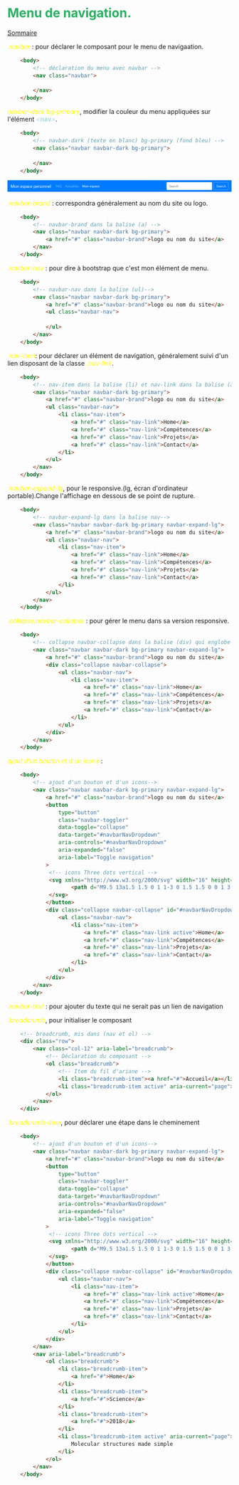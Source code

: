 
# <div style="color: #26B260">**Menu de navigation.**</div>

[Sommaire](./00-Sommaire.md)

<span style="color: yellow">*.navbar*</span> : pour déclarer le composant pour le menu de navigaation.

```html
    <body>
        <!-- déclaration du menu avec navbar -->
        <nav class="navbar">
            
        </nav>
    </body>
```

<span style="color: yellow">*navbar-dark bg-primary*</span>, modifier la couleur du menu appliquées sur l'élément <span style="color: lightblue"><**nav**></span>.

```html
    <body>
        <!-- navbar-dark (texte en blanc) bg-primary (fond bleu) -->
        <nav class="navbar navbar-dark bg-primary">
            
        </nav>
    </body>
```

![nav.png](images/nav.png)

<span style="color: yellow">*.navbar-brand*</span> : correspondra généralement au nom du site ou logo.

```html
    <body>
        <!-- navbar-brand dans la balise (a) -->
        <nav class="navbar navbar-dark bg-primary">
            <a href="#" class="navbar-brand">logo ou nom du site</a>
        </nav>
    </body>
```

<span style="color: yellow">*.navbar-nav*</span> : pour dire à bootstrap que c'est mon élément de menu.

```html
    <body>
        <!-- navbar-nav dans la balise (ul)-->
        <nav class="navbar navbar-dark bg-primary">
            <a href="#" class="navbar-brand">logo ou nom du site</a>
            <ul class="navbar-nav">
                
            </ul>
        </nav>
    </body>
```

<span style="color: yellow">*.nav-item*</span>: pour déclarer un élément de navigation, généralement suivi d'un lien disposant de la classe <span style="color: yellow">*.nav-link*</span>.

```html
    <body>
        <!-- nav-item dans la balise (li) et nav-link dans la balise (a) pour le lien-->
        <nav class="navbar navbar-dark bg-primary">
            <a href="#" class="navbar-brand">logo ou nom du site</a>
            <ul class="navbar-nav">
                <li class="nav-item">
                    <a href="#" class="nav-link">Home</a>
                    <a href="#" class="nav-link">Compétences</a>
                    <a href="#" class="nav-link">Projets</a>
                    <a href="#" class="nav-link">Contact</a>
                </li>
            </ul>
        </nav>
    </body>
```

<span style="color: yellow">*.navbar-expand-lg*</span>, pour le responsive.(lg, écran d'ordinateur portable).Change l'affichage en dessous de se point de rupture.

```html
    <body>
        <!-- navbar-expand-lg dans la balise nav-->
        <nav class="navbar navbar-dark bg-primary navbar-expand-lg">
            <a href="#" class="navbar-brand">logo ou nom du site</a>
            <ul class="navbar-nav">
                <li class="nav-item">
                    <a href="#" class="nav-link">Home</a>
                    <a href="#" class="nav-link">Compétences</a>
                    <a href="#" class="nav-link">Projets</a>
                    <a href="#" class="nav-link">Contact</a>
                </li>
            </ul>
        </nav>
    </body>
```

<span style="color: yellow">*.collapse.navbar-collapse*</span> : pour gérer le menu dans sa version responsive.

```html
    <body>
        <!-- collapse navbar-collapse dans la balise (div) qui englobe (ul)-->
        <nav class="navbar navbar-dark bg-primary navbar-expand-lg">
            <a href="#" class="navbar-brand">logo ou nom du site</a>
            <div class="collapse navbar-collapse">
                <ul class="navbar-nav">
                    <li class="nav-item">
                        <a href="#" class="nav-link">Home</a>
                        <a href="#" class="nav-link">Compétences</a>
                        <a href="#" class="nav-link">Projets</a>
                        <a href="#" class="nav-link">Contact</a>
                    </li>
                </ul>
            </div>    
        </nav>
    </body>
```

<span style="color: yellow">*ajout d'un bouton et d'un icons*</span> :

```html
    <body>
        <!-- ajout d'un bouton et d'un icons-->
        <nav class="navbar navbar-dark bg-primary navbar-expand-lg">
            <a href="#" class="navbar-brand">logo ou nom du site</a>
            <button 
                type="button"
                class="navbar-toggler"
                data-toggle="collapse"
                data-target="#navbarNavDropdown"
                aria-controls="#navbarNavDropdown"
                aria-expanded="false"
                aria-label="Toggle navigation"
            >
             <!-- icons Three dots vertical -->   
             <svg xmlns="http://www.w3.org/2000/svg" width="16" height="16" fill="currentColor" class="bi bi-three-dots-vertical" viewBox="0 0 16 16">
                    <path d="M9.5 13a1.5 1.5 0 1 1-3 0 1.5 1.5 0 0 1 3 0zm0-5a1.5 1.5 0 1 1-3 0 1.5 1.5 0 0 1 3 0zm0-5a1.5 1.5 0 1 1-3 0 1.5 1.5 0 0 1 3 0z"/>
             </svg>    
            </button>
            <div class="collapse navbar-collapse" id="#navbarNavDropdown">
                <ul class="navbar-nav">
                    <li class="nav-item">
                        <a href="#" class="nav-link active">Home</a>
                        <a href="#" class="nav-link">Compétences</a>
                        <a href="#" class="nav-link">Projets</a>
                        <a href="#" class="nav-link">Contact</a>
                    </li>
                </ul>
            </div>    
        </nav>
    </body>
```

<span style="color: yellow">*.navbar-text*</span> : pour ajouter du texte qui ne serait pas un lien de navigation

<span style="color: yellow">*.breadcrumb*</span>, pour initialiser le composant

```html
    <!-- breadcrumb, mis dans (nav et ol) -->
    <div class="row">
        <nav class="col-12" aria-label="breadcrumb">
            <!-- Déclaration du composant -->
            <ol class="breadcrumb">
                <!-- Item du fil d'ariane -->
                <li class="breadcrumb-item"><a href="#">Accueil</a></li>
                <li class="breadcrumb-item active" aria-current="page">Mon espace</li>
            </ol>
        </nav>
    </div>
```

<span style="color: yellow">*.breadcrumb-item*</span>, pour déclarer une étape dans le cheminement

```html
    <body>
        <!-- ajout d'un bouton et d'un icons-->
        <nav class="navbar navbar-dark bg-primary navbar-expand-lg">
            <a href="#" class="navbar-brand">logo ou nom du site</a>
            <button 
                type="button"
                class="navbar-toggler"
                data-toggle="collapse"
                data-target="#navbarNavDropdown"
                aria-controls="#navbarNavDropdown"
                aria-expanded="false"
                aria-label="Toggle navigation"
            >
             <!-- icons Three dots vertical -->   
             <svg xmlns="http://www.w3.org/2000/svg" width="16" height="16" fill="currentColor" class="bi bi-three-dots-vertical" viewBox="0 0 16 16">
                    <path d="M9.5 13a1.5 1.5 0 1 1-3 0 1.5 1.5 0 0 1 3 0zm0-5a1.5 1.5 0 1 1-3 0 1.5 1.5 0 0 1 3 0zm0-5a1.5 1.5 0 1 1-3 0 1.5 1.5 0 0 1 3 0z"/>
             </svg>    
            </button>
            <div class="collapse navbar-collapse" id="#navbarNavDropdown">
                <ul class="navbar-nav">
                    <li class="nav-item">
                        <a href="#" class="nav-link active">Home</a>
                        <a href="#" class="nav-link">Compétences</a>
                        <a href="#" class="nav-link">Projets</a>
                        <a href="#" class="nav-link">Contact</a>
                    </li>
                </ul>
            </div>    
        </nav>
        <nav aria-label="breadcrumb">
            <ol class="breadcrumb">
                <li class="breadcrumb-item">
                    <a href="#">Home</a>
                </li>
                <li class="breadcrumb-item">
                    <a href="#">Science</a>
                </li>
                <li class="breadcrumb-item">
                    <a href="#">2018</a>
                </li>
                <li class="breadcrumb-item active" aria-current="page">
                    Molecular structures made simple
                </li>
            </ol>            
        </nav>
    </body>
````
